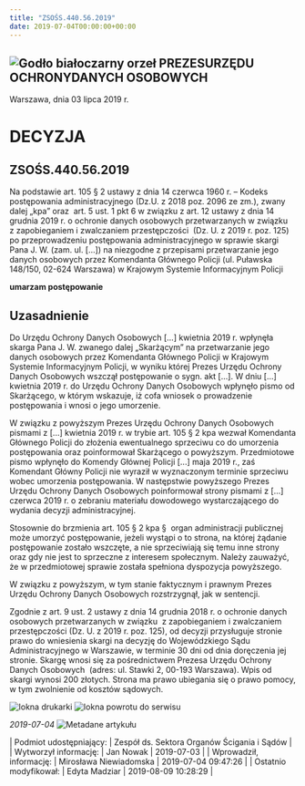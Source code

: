 ```yaml
---
title: "ZSOŚS.440.56.2019"
date: 2019-07-04T00:00:00+00:00
---
```



![Godło białoczarny orzeł](/bundles/app/img/orzeł2.png)
PREZESURZĘDU OCHRONYDANYCH OSOBOWYCH
------------------------------------




 Warszawa, dnia 03
 lipca
 2019 r.
 


 DECYZJA
=========


ZSOŚS.440.56.2019
-----------------


Na podstawie art. 105 § 2 ustawy z dnia 14 czerwca 1960 r. – Kodeks postępowania administracyjnego (Dz.U. z 2018 poz. 2096 ze zm.), zwany dalej „kpa” oraz  art. 5 ust. 1 pkt 6 w związku z art. 12 ustawy z dnia 14 grudnia 2019 r. o ochronie danych osobowych przetwarzanych w związku z zapobieganiem i zwalczaniem przestępczości  (Dz. U. z 2019 r. poz. 125) po przeprowadzeniu postępowania administracyjnego w sprawie skargi Pana J. W. (zam. ul. [...]) na niezgodne z przepisami przetwarzanie jego danych osobowych przez Komendanta Głównego Policji (ul. Puławska 148/150, 02-624 Warszawa) w Krajowym Systemie Informacyjnym Policji


**umarzam postępowanie**  
  



Uzasadnienie
------------


Do Urzędu Ochrony Danych Osobowych [...] kwietnia 2019 r. wpłynęła skarga Pana J. W. zwanego dalej „Skarżącym” na przetwarzanie jego danych osobowych przez Komendanta Głównego Policji w Krajowym Systemie Informacyjnym Policji, w wyniku której Prezes Urzędu Ochrony Danych Osobowych wszczął postępowanie o sygn. akt [...]. W dniu [...] kwietnia 2019 r. do Urzędu Ochrony Danych Osobowych wpłynęło pismo od Skarżącego, w którym wskazuje, iż cofa wniosek o prowadzenie postępowania i wnosi o jego umorzenie.


W związku z powyższym Prezes Urzędu Ochrony Danych Osobowych pismami z [...] kwietnia 2019 r. w trybie art. 105 § 2 kpa wezwał Komendanta Głównego Policji do złożenia ewentualnego sprzeciwu co do umorzenia postępowania oraz poinformował Skarżącego o powyższym. Przedmiotowe pismo wpłynęło do Komendy Głównej Policji [...] maja 2019 r., zaś Komendant Główny Policji nie wyraził w wyznaczonym terminie sprzeciwu wobec umorzenia postępowania. W następstwie powyższego Prezes Urzędu Ochrony Danych Osobowych poinformował strony pismami z [...] czerwca 2019 r. o zebraniu materiału dowodowego wystarczającego do wydania decyzji administracyjnej.


Stosownie do brzmienia art. 105 § 2 kpa §  organ administracji publicznej może umorzyć postępowanie, jeżeli wystąpi o to strona, na której żądanie postępowanie zostało wszczęte, a nie sprzeciwiają się temu inne strony oraz gdy nie jest to sprzeczne z interesem społecznym. Należy zauważyć, że w przedmiotowej sprawie została spełniona dyspozycja powyższego.


W związku z powyższym, w tym stanie faktycznym i prawnym Prezes Urzędu Ochrony Danych Osobowych rozstrzygnął, jak w sentencji.


Zgodnie z art. 9 ust. 2 ustawy z dnia 14 grudnia 2018 r. o ochronie danych osobowych przetwarzanych w związku  z zapobieganiem i zwalczaniem przestępczości (Dz. U. z 2019 r. poz. 125), od decyzji przysługuje stronie prawo do wniesienia skargi na decyzję do Wojewódzkiego Sądu Administracyjnego w Warszawie, w terminie 30 dni od dnia doręczenia jej stronie. Skargę wnosi się za pośrednictwem Prezesa Urzędu Ochrony Danych Osobowych  (adres: ul. Stawki 2, 00-193 Warszawa). Wpis od skargi wynosi 200 złotych. Strona ma prawo ubiegania się o prawo pomocy, w tym zwolnienie od kosztów sądowych.



![Iokna drukarki](/bundles/app/img/ico/print.svg "Kliknij aby zobaczyć wersję do wydruku.")
![Iokna powrotu do serwisu](/bundles/app/img/ico/back.svg "Kliknij aby wrócić do normalnej wersji serwisu.")


*2019-07-04*
![Metadane artykułu](/bundles/app/img/metadane-s3.png "Metadane artykułu")




| Podmiot udostępniający: | Zespół ds. Sektora Organów Ścigania i Sądów |
| Wytworzył informację: | Jan Nowak | 2019-07-03 |
| Wprowadził‚ informację: | Mirosława Niewiadomska | 2019-07-04 09:47:26 |
| Ostatnio modyfikował: | Edyta Madziar | 2019-08-09 10:28:29 |


